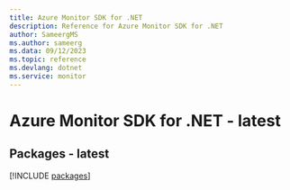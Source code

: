 ```yaml
---
title: Azure Monitor SDK for .NET
description: Reference for Azure Monitor SDK for .NET
author: SameergMS
ms.author: sameerg
ms.data: 09/12/2023
ms.topic: reference
ms.devlang: dotnet
ms.service: monitor
---
```

# Azure Monitor SDK for .NET - latest
## Packages - latest
[!INCLUDE [packages](monitor-index.md)]